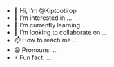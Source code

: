 - 👋 Hi, I’m @Kiptootirop
- 👀 I’m interested in ...
- 🌱 I’m currently learning ...
- 💞️ I’m looking to collaborate on ...
- 📫 How to reach me ...
- 😄 Pronouns: ...
- ⚡ Fun fact: ...

<!---
Kiptootirop/Kiptootirop is a ✨ special ✨ repository because its `README.md` (this file) appears on your GitHub profile.
You can click the Preview link to take a look at your changes.
--->
